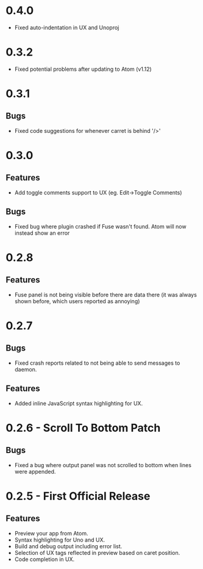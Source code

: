 # 0.4.0
- Fixed auto-indentation in UX and Unoproj

# 0.3.2
- Fixed potential problems after updating to Atom (v1.12)

# 0.3.1
## Bugs
- Fixed code suggestions for whenever carret is behind '/>'

# 0.3.0
## Features
- Add toggle comments support to UX (eg. Edit->Toggle Comments)

## Bugs
- Fixed bug where plugin crashed if Fuse wasn't found. Atom will now instead show an error

# 0.2.8
## Features
- Fuse panel is not being visible before there are data there (it was always shown before, which users reported as annoying)

# 0.2.7
## Bugs
- Fixed crash reports related to not being able to send messages to daemon.

## Features
- Added inline JavaScript syntax highlighting for UX.

# 0.2.6 - Scroll To Bottom Patch
## Bugs
- Fixed a bug where output panel was not scrolled to bottom when lines were appended.

# 0.2.5 - First Official Release

## Features
- Preview your app from Atom.
- Syntax highlighting for Uno and UX.
- Build and debug output including error list.
- Selection of UX tags reflected in preview based on caret position.
- Code completion in UX.
